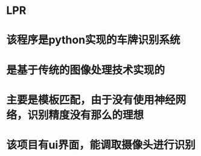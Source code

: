 # LPR
# 该程序是python实现的车牌识别系统
# 是基于传统的图像处理技术实现的
# 主要是模板匹配，由于没有使用神经网络，识别精度没有那么的理想
# 该项目有ui界面，能调取摄像头进行识别
